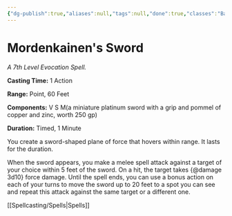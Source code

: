 ```yaml
---
{"dg-publish":true,"aliases":null,"tags":null,"done":true,"classes":"Bard, Wizard,","spellLevel":7,"school":"Evocation","source":"PHB","permalink":"/spells/mordenkainen-s-sword/","dgHomeLink":false,"dgPassFrontmatter":true}
---
```


# Mordenkainen's Sword
*A 7th Level Evocation Spell.*

**Casting Time:** 1 Action

**Range:** Point, 60 Feet

**Components:** V S M(a miniature platinum sword with a grip and pommel of copper and zinc, worth 250 gp)

**Duration:** Timed, 1 Minute

You create a sword-shaped plane of force that hovers within range. It lasts for the duration.



When the sword appears, you make a melee spell attack against a target of your choice within 5 feet of the sword. On a hit, the target takes {@damage 3d10} force damage. Until the spell ends, you can use a bonus action on each of your turns to move the sword up to 20 feet to a spot you can see and repeat this attack against the same target or a different one.

[[Spellcasting/Spells|Spells]]